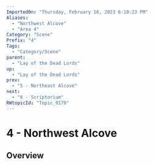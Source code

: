 ```yaml
---
ImportedOn: "Thursday, February 16, 2023 6:10:23 PM"
Aliases:
  - "Northwest Alcove"
  - "Area 4"
Category: "Scene"
Prefix: "4"
Tags:
  - "Category/Scene"
parent:
  - "Lay of the Dead Lords"
up:
  - "Lay of the Dead Lords"
prev:
  - "5 - Northeast Alcove"
next:
  - "8 - Scriptorium"
RWtopicId: "Topic_9179"
---
```

# 4 - Northwest Alcove
## Overview
